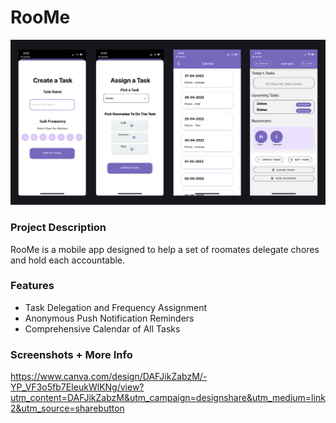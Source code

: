 # RooMe
![screenshots](roome-picture.png)
### Project Description
RooMe is a mobile app designed to help a set of roomates delegate chores and hold each accountable.
### Features
  * Task Delegation and Frequency Assignment
  * Anonymous Push Notification Reminders
  * Comprehensive Calendar of All Tasks
### Screenshots + More Info
https://www.canva.com/design/DAFJikZabzM/-YP_VF3o5fb7EIeukWlKNg/view?utm_content=DAFJikZabzM&utm_campaign=designshare&utm_medium=link2&utm_source=sharebutton
